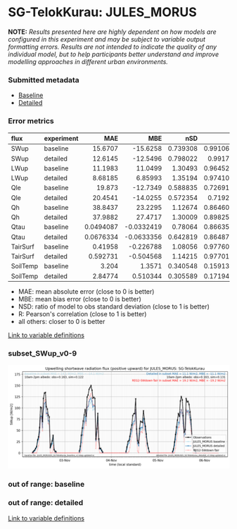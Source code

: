 # SG-TelokKurau: JULES_MORUS

**NOTE:** *Results presented here are highly dependent on how models are configured in this experiment and may be subject to variable output formatting errors. Results are not intended to indicate the quality of any individual model, but to help participants better understand and improve modelling approaches in different urban environments.*

### Submitted metadata

- [Baseline](JULES_MORUS_SG-TelokKurau_baseline_attrs.md)
- [Detailed](JULES_MORUS_SG-TelokKurau_detailed_attrs.md)

### Error metrics

| flux     | experiment   |        MAE |         MBE |      nSD |        R |        5th |       95th |       RMSE |    cRMSE |       AMBE |     1-nSD |        1-R |   nSkewness |   nKurtosis |   Overlap |
|:---------|:-------------|-----------:|------------:|---------:|---------:|-----------:|-----------:|-----------:|---------:|-----------:|----------:|-----------:|------------:|------------:|----------:|
| SWup     | baseline     | 15.6707    | -15.6258    | 0.739308 | 0.991065 | 1.78115    | 36.6806    | 20.3299    | 0.284906 | 15.6258    | 0.260692  | 0.00893499 |   0.142725  |  0.00904426 |  0.150498 |
| SWup     | detailed     | 12.6145    | -12.5496    | 0.798022 | 0.99174  | 1.79551    | 28.9465    | 16.4308    | 0.232334 | 12.5496    | 0.201978  | 0.00826034 |   0.0962106 |  0.010792   |  0.146645 |
| LWup     | baseline     | 11.1983    |  11.0499    | 1.30493  | 0.964521 | 2.46556    | 21.7876    | 14.5671    | 0.430783 | 11.0499    | 0.304926  | 0.0354786  |   0.258119  |  2.18106    |  0.178161 |
| LWup     | detailed     |  8.68185   |   6.85993   | 1.35194  | 0.974101 | 2.22844    | 19.6763    | 11.8825    | 0.440329 |  6.85993   | 0.351939  | 0.0258992  |   0.254295  |  2.31469    |  0.171288 |
| Qle      | baseline     | 19.873     | -12.7349    | 0.588835 | 0.726912 | 2.82485    | 66.7325    | 34.9148    | 0.700474 | 12.7349    | 0.411165  | 0.273088   |   0.0527888 |  0.733907   |  0.372408 |
| Qle      | detailed     | 20.4541    | -14.0255    | 0.572354 | 0.71923  | 2.83251    | 70.6251    | 35.8178    | 0.710127 | 14.0255    | 0.427646  | 0.28077    |   0.152558  |  1.06969    |  0.384711 |
| Qh       | baseline     | 38.8437    |  23.2295    | 1.12674  | 0.864601 | 9.2527     | 48.6653    | 54.5709    | 0.566728 | 23.2295    | 0.126738  | 0.135399   |   0.0420855 |  0.101145   |  0.302006 |
| Qh       | detailed     | 37.9882    |  27.4717    | 1.30009  | 0.898258 | 5.71737    | 87.6076    | 58.7097    | 0.595488 | 27.4717    | 0.300094  | 0.101742   |   0.0392721 |  0.16258    |  0.224038 |
| Qtau     | baseline     |  0.0494087 |  -0.0332419 | 0.78064  | 0.866353 | 0.00489879 |  0.0889802 |  0.0758717 | 0.506733 |  0.0332419 | 0.21936   | 0.133647   |   0.0729741 |  0.198569   |  0.138697 |
| Qtau     | detailed     |  0.0676334 |  -0.0633356 | 0.642819 | 0.864873 | 0.00188534 |  0.154989  |  0.097311  | 0.54891  |  0.0633356 | 0.357181  | 0.135127   |   0.0651708 |  0.205587   |  0.223142 |
| TairSurf | baseline     |  0.41958   |  -0.226788  | 1.08056  | 0.977609 | 0.40845    |  0.02127   |  0.510799  | 0.234264 |  0.226788  | 0.0805589 | 0.0223911  |   0.105469  |  0.285407   |  0.109526 |
| TairSurf | detailed     |  0.592731  |  -0.504568  | 1.14215  | 0.977012 | 0.84699    |  0.08278   |  0.729495  | 0.269662 |  0.504568  | 0.14215   | 0.0229877  |   0.146121  |  0.46199    |  0.170481 |
| SoilTemp | baseline     |  3.204     |   1.3571    | 0.340548 | 0.159131 | 3.05583    |  3.91304   |  3.59858   | 1.00379  |  1.3571    | 0.659452  | 0.840869   |   1.41868   |  0.710165   |  0.634433 |
| SoilTemp | detailed     |  2.84774   |   0.510344  | 0.305589 | 0.171942 | 2.42496    |  4.93498   |  3.34004   | 0.994132 |  0.510344  | 0.694411  | 0.828058   |   1.41866   |  0.736669   |  0.585963 |

 - MAE: mean absolute error (close to 0 is better)
 - MBE: mean bias error (close to 0 is better)
 - NSD: ratio of model to obs standard deviation (close to 1 is better)
 - R: Pearson's correlation (close to 1 is better)
 - all others: closer to 0 is better

[Link to variable definitions](../modelattrs/variable_definitions.md)

### <a name="subset_swup_v0-9"></a>subset_SWup_v0-9
[![JULES_MORUS_SG-TelokKurau_subset_SWup_v0-9.png](JULES_MORUS_SG-TelokKurau_subset_SWup_v0-9.png)](JULES_MORUS_SG-TelokKurau_subset_SWup_v0-9.png)

### out of range: baseline


### out of range: detailed



[Link to variable definitions](../modelattrs/variable_definitions.md)

